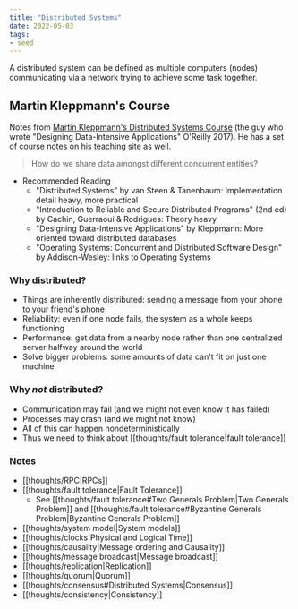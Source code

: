 ```yaml
---
title: "Distributed Systems"
date: 2022-05-03
tags:
- seed
---
```


A distributed system can be defined as multiple computers (nodes) communicating via a network trying to achieve some task together.

## Martin Kleppmann's Course
Notes from [Martin Kleppmann's Distributed Systems Course](https://www.youtube.com/watch?v=UEAMfLPZZhE&list=PLeKd45zvjcDFUEv_ohr_HdUFe97RItdiB) (the guy who wrote "Designing Data-Intensive Applications" O'Reilly 2017). He has a set of [course notes on his teaching site as well](https://www.cl.cam.ac.uk/teaching/2122/ConcDisSys/dist-sys-notes.pdf).

> How do we share data amongst different concurrent entities?

- Recommended Reading
	- "Distributed Systems" by van Steen & Tanenbaum: Implementation detail heavy, more practical
	- "Introduction to Reliable and Secure Distributed Programs" (2nd ed) by Cachin, Guerraoui & Rodrigues: Theory heavy
	- "Designing Data-Intensive Applications" by Kleppmann: More oriented toward distributed databases
	- "Operating Systems: Concurrent and Distributed Software Design" by Addison-Wesley: links to Operating Systems

### Why distributed?
- Things are inherently distributed: sending a message from your phone to your friend's phone
- Reliability: even if one node fails, the system as a whole keeps functioning
- Performance: get data from a nearby node rather than one centralized server halfway around the world
- Solve bigger problems: some amounts of data can't fit on just one machine

### Why *not* distributed?
- Communication may fail (and we might not even know it has failed)
- Processes may crash (and we might not know)
- All of this can happen nondeterministically
- Thus we need to think about [[thoughts/fault tolerance|fault tolerance]]

### Notes
- [[thoughts/RPC|RPCs]]
- [[thoughts/fault tolerance|Fault Tolerance]]
	- See [[thoughts/fault tolerance#Two Generals Problem|Two Generals Problem]] and [[thoughts/fault tolerance#Byzantine Generals Problem|Byzantine Generals Problem]]
- [[thoughts/system model|System models]]
- [[thoughts/clocks|Physical and Logical Time]]
- [[thoughts/causality|Message ordering and Causality]]
- [[thoughts/message broadcast|Message broadcast]]
- [[thoughts/replication|Replication]]
- [[thoughts/quorum|Quorum]]
- [[thoughts/consensus#Distributed Systems|Consensus]]
- [[thoughts/consistency|Consistency]]